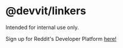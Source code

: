 # @devvit/linkers

Intended for internal use only.

Sign up for Reddit's Developer Platform [here!](https://developers.reddit.com)
